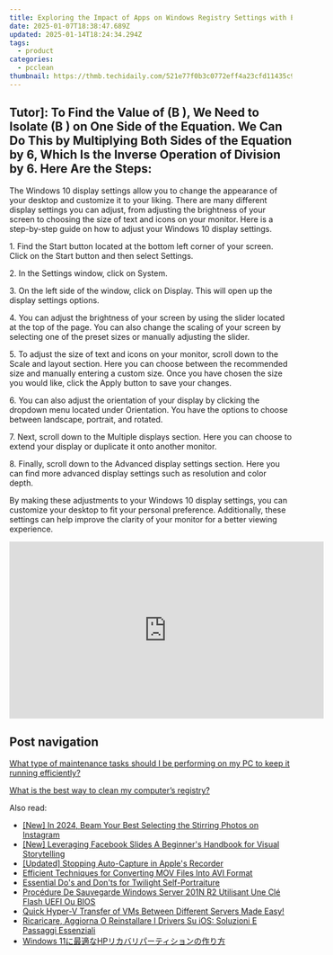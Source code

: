 ```yaml
---
title: Exploring the Impact of Apps on Windows Registry Settings with Expertise From YL Software
date: 2025-01-07T18:38:47.689Z
updated: 2025-01-14T18:24:34.294Z
tags:
  - product
categories:
  - pcclean
thumbnail: https://thmb.techidaily.com/521e77f0b3c0772eff4a23cfd11435c9aec9bd0ff071d26df4ceb26b659a82cf.jpg
---
```


## Tutor]: To Find the Value of \(B \), We Need to Isolate \(B \) on One Side of the Equation. We Can Do This by Multiplying Both Sides of the Equation by 6, Which Is the Inverse Operation of Division by 6. Here Are the Steps:

The Windows 10 display settings allow you to change the appearance of your desktop and customize it to your liking. There are many different display settings you can adjust, from adjusting the brightness of your screen to choosing the size of text and icons on your monitor. Here is a step-by-step guide on how to adjust your Windows 10 display settings. 

1\. Find the Start button located at the bottom left corner of your screen. Click on the Start button and then select Settings.

2\. In the Settings window, click on System.

3\. On the left side of the window, click on Display. This will open up the display settings options. 

4\. You can adjust the brightness of your screen by using the slider located at the top of the page. You can also change the scaling of your screen by selecting one of the preset sizes or manually adjusting the slider.

5\. To adjust the size of text and icons on your monitor, scroll down to the Scale and layout section. Here you can choose between the recommended size and manually entering a custom size. Once you have chosen the size you would like, click the Apply button to save your changes.

6\. You can also adjust the orientation of your display by clicking the dropdown menu located under Orientation. You have the options to choose between landscape, portrait, and rotated.

7\. Next, scroll down to the Multiple displays section. Here you can choose to extend your display or duplicate it onto another monitor.

8\. Finally, scroll down to the Advanced display settings section. Here you can find more advanced display settings such as resolution and color depth. 

By making these adjustments to your Windows 10 display settings, you can customize your desktop to fit your personal preference. Additionally, these settings can help improve the clarity of your monitor for a better viewing experience.

<!-- affiliate ads begin -->
<iframe width="560" height="315" src="https://www.youtube.com/embed/YpnYKIrpgZQ?si=94zicAHp1CH-0oso" title="YouTube video player" frameborder="0" allow="accelerometer; autoplay; clipboard-write; encrypted-media; gyroscope; picture-in-picture; web-share" referrerpolicy="strict-origin-when-cross-origin" allowfullscreen></iframe>
<!-- affiliate ads end -->

## Post navigation

[What type of maintenance tasks should I be performing on my PC to keep it running efficiently?](https://tools.techidaily.com/pcclean/products/)

[What is the best way to clean my computer’s registry?](https://tools.techidaily.com/pcclean/products/)

<ins class="adsbygoogle"
     style="display:block"
     data-ad-format="autorelaxed"
     data-ad-client="ca-pub-7571918770474297"
     data-ad-slot="1223367746"></ins>

<ins class="adsbygoogle"
     style="display:block"
     data-ad-client="ca-pub-7571918770474297"
     data-ad-slot="8358498916"
     data-ad-format="auto"
     data-full-width-responsive="true"></ins>

<span class="atpl-alsoreadstyle">Also read:</span>
<div><ul>
<li><a href="https://instagram-video-files.techidaily.com/new-in-2024-beam-your-best-selecting-the-stirring-photos-on-instagram/"><u>[New] In 2024, Beam Your Best Selecting the Stirring Photos on Instagram</u></a></li>
<li><a href="https://facebook-video-content.techidaily.com/new-leveraging-facebook-slides-a-beginners-handbook-for-visual-storytelling/"><u>[New] Leveraging Facebook Slides A Beginner's Handbook for Visual Storytelling</u></a></li>
<li><a href="https://remote-screen-capture.techidaily.com/updated-stopping-auto-capture-in-apples-recorder/"><u>[Updated] Stopping Auto-Capture in Apple's Recorder</u></a></li>
<li><a href="https://tech-savvy.techidaily.com/efficient-techniques-for-converting-mov-files-into-avi-format/"><u>Efficient Techniques for Converting MOV Files Into AVI Format</u></a></li>
<li><a href="https://on-screen-recording.techidaily.com/essential-dos-and-donts-for-twilight-self-portraiture/"><u>Essential Do's and Don'ts for Twilight Self-Portraiture</u></a></li>
<li><a href="https://discover-fantastic.techidaily.com/procedure-de-sauvegarde-windows-server-201n-r2-utilisant-une-cle-flash-uefi-ou-bios/"><u>Procédure De Sauvegarde Windows Server 201N R2 Utilisant Une Clé Flash UEFI Ou BIOS</u></a></li>
<li><a href="https://discover-fantastic.techidaily.com/quick-hyper-v-transfer-of-vms-between-different-servers-made-easy/"><u>Quick Hyper-V Transfer of VMs Between Different Servers Made Easy!</u></a></li>
<li><a href="https://discover-fantastic.techidaily.com/ricaricare-aggiorna-o-reinstallare-i-drivers-su-ios-soluzioni-e-passaggi-essenziali/"><u>Ricaricare, Aggiorna O Reinstallare I Drivers Su iOS: Soluzioni E Passaggi Essenziali</u></a></li>
<li><a href="https://discover-fantastic.techidaily.com/windows-11hp/"><u>Windows 11に最適なHPリカバリパーティションの作り方</u></a></li>
</ul></div>

